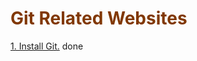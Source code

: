 # <span style="color:#813803">Git Related Websites</span>

[1. Install Git.](https://git-scm.com/downloads)
done
